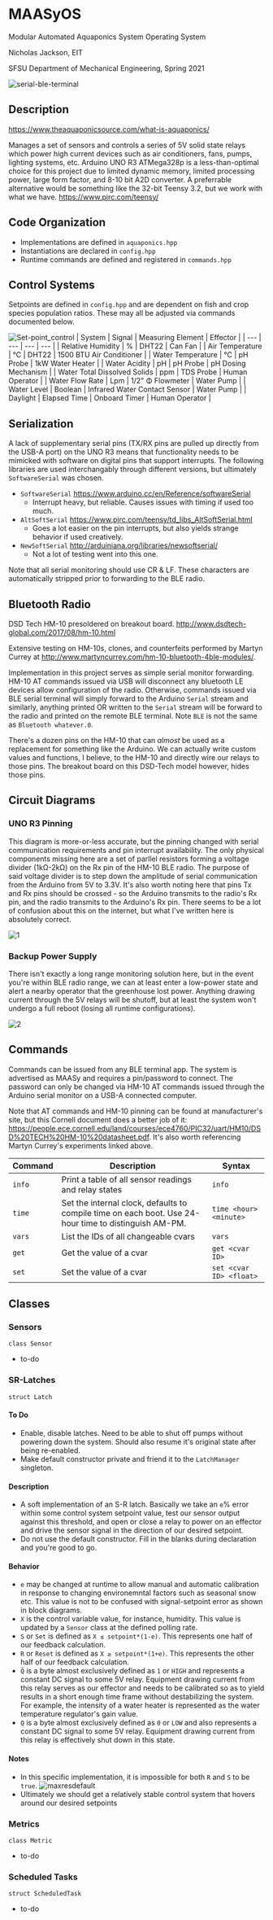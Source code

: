 # MAASyOS
Modular Automated Aquaponics System Operating System

Nicholas Jackson, EIT

SFSU Department of Mechanical Engineering, Spring 2021

![serial-ble-terminal](https://user-images.githubusercontent.com/80596121/111042939-992c2c80-83f4-11eb-8c24-d73a0afcbe69.jpg)

## Description
https://www.theaquaponicsource.com/what-is-aquaponics/

Manages a set of sensors and controls a series of 5V solid state relays which power high current devices such as air conditioners, fans, pumps, lighting systems, etc. Arduino UNO R3 ATMega328p is a less-than-optimal choice for this project due to limited dynamic memory, limited processing power, large form factor, and 8-10 bit A2D converter. A preferrable alternative would be something like the 32-bit Teensy 3.2, but we work with what we have. https://www.pjrc.com/teensy/

## Code Organization
- Implementations are defined in `aquaponics.hpp`
- Instantiations are declared in `config.hpp`
- Runtime commands are defined and registered in `commands.hpp`

## Control Systems
Setpoints are defined in `config.hpp` and are dependent on fish and crop species population ratios. These may all be adjusted via commands documented below.

![Set-point_control](https://user-images.githubusercontent.com/80596121/111044026-f0cd9680-83fa-11eb-96c2-f8cf8ae445cd.png)
| System | Signal | Measuring Element | Effector |
| --- | --- | --- | --- |
| Relative Humidity | % | DHT22 | Can Fan |
| Air Temperature | °C | DHT22 | 1500 BTU Air Conditioner |
| Water Temperature | °C | pH Probe | 1kW Water Heater |
| Water Acidity | pH | pH Probe | pH Dosing Mechanism |
| Water Total Dissolved Solids | ppm | TDS Probe | Human Operator |
| Water Flow Rate | Lpm | 1/2" Φ Flowmeter | Water Pump |
| Water Level | Boolean | Infrared Water Contact Sensor | Water Pump |
| Daylight | Elapsed Time | Onboard Timer | Human Operator |

## Serialization
A lack of supplementary serial pins (TX/RX pins are pulled up directly from the USB-A port) on the UNO R3 means that functionality needs to be mimicked with software on digital pins that support interrupts. The following libraries are used interchangably through different versions, but ultimately `SoftwareSerial` was chosen.
- `SoftwareSerial` https://www.arduino.cc/en/Reference/softwareSerial
  - Interrupt heavy, but reliable. Causes issues with timing if used too much.
- `AltSoftSerial` https://www.pjrc.com/teensy/td_libs_AltSoftSerial.html
  - Goes a lot easier on the pin interrupts, but also yields strange behavior if used creatively.
- `NewSoftSerial` http://arduiniana.org/libraries/newsoftserial/
  - Not a lot of testing went into this one.

Note that all serial monitoring should use CR & LF. These characters are automatically stripped prior to forwarding to the BLE radio.

## Bluetooth Radio
DSD Tech HM-10 presoldered on breakout board. http://www.dsdtech-global.com/2017/08/hm-10.html

Extensive testing on HM-10s, clones, and counterfeits performed by Martyn Currey at http://www.martyncurrey.com/hm-10-bluetooth-4ble-modules/.

Implementation in this project serves as simple serial monitor forwarding. HM-10 AT commands issued via USB will disconnect any bluetooth LE devices allow configuration of the radio. Otherwise, commands issued via BLE serial terminal will simply forward to the Arduino `Serial` stream and similarly, anything printed OR written to the `Serial` stream will be forward to the radio and printed on the remote BLE terminal. Note `BLE` is not the same as `Bluetooth whatever.0`.

There's a dozen pins on the HM-10 that can *almost* be used as a replacement for something like the Arduino. We can actually write custom values and functions, I believe, to the HM-10 and directly wire our relays to those pins. The breakout board on this DSD-Tech model however, hides those pins.

## Circuit Diagrams
### UNO R3 Pinning
This diagram is more-or-less accurate, but the pinning changed with serial communication requirements and pin interrupt availability. The only physical components missing here are a set of parllel resistors forming a voltage divider (1kΩ-2kΩ) on the Rx pin of the HM-10 BLE radio. The purpose of said voltage divider is to step down the amplitude of serial communication from the Arduino from 5V to 3.3V. It's also worth noting here that pins Tx and Rx pins should be crossed - so the Arduino transmits to the radio's Rx pin, and the radio transmits to the Arduino's Rx pin. There seems to be a lot of confusion about this on the internet, but what I've written here is absolutely correct.

![1](https://user-images.githubusercontent.com/80596121/111043089-8d8d3580-83f5-11eb-9b2e-712eb2f71693.png)

### Backup Power Supply
There isn't exactly a long range monitoring solution here, but in the event you're within BLE radio range, we can at least enter a low-power state and alert a nearby operator that the greenhouse lost power. Anything drawing current through the 5V relays will be shutoff, but at least the system won't undergo a full reboot (losing all runtime configurations).

![2](https://user-images.githubusercontent.com/80596121/111043093-90882600-83f5-11eb-9585-f6b5740079a1.jpg)

## Commands
Commands can be issued from any BLE terminal app. The system is advertised as MAASy and requires a pin/password to connect. The password can only be changed via HM-10 AT commands issued through the Arduino serial monitor on a USB-A connected computer.

Note that AT commands and HM-10 pinning can be found at manufacturer's site, but this Cornell document does a better job of it: https://people.ece.cornell.edu/land/courses/ece4760/PIC32/uart/HM10/DSD%20TECH%20HM-10%20datasheet.pdf. It's also worth referencing Martyn Currey's experiments linked above.

| Command | Description | Syntax |
| :--- | --- | --- |
| `info` | Print a table of all sensor readings and relay states | `info` |
| `time` | Set the internal clock, defaults to compile time on each boot. Use 24-hour time to distinguish AM-PM. | `time <hour> <minute>` |
| `vars` | List the IDs of all changeable cvars | `vars` |
| `get` | Get the value of a cvar | `get <cvar ID>` |
| `set` | Set the value of a cvar | `set <cvar ID> <float>` |

## Classes
### Sensors
`class Sensor`
- to-do
### SR-Latches
`struct Latch`
#### To Do
- Enable, disable latches. Need to be able to shut off pumps without powering down the system. Should also resume it's original state after being re-enabled.
- Make default constructor private and friend it to the `LatchManager` singleton.
#### Description
- A soft implementation of an S-R latch. Basically we take an `e`% error within some control system setpoint value, test our sensor output against this threshold, and open or close a relay to power on an effector and drive the sensor signal in the direction of our desired setpoint.
- Do not use the default constructor. Fill in the blanks during declaration and you're good to go.
#### Behavior
- `e` may be changed at runtime to allow manual and automatic calibration in response to changing environemntal factors such as seasonal snow etc. This value is not to be confused with signal-setpoint error as shown in block diagrams.
- `X` is the control variable value, for instance, humidity. This value is updated by a `Sensor` class at the defined polling rate.
- `S` or `Set` is defined as `X ≤ setpoint*(1-e)`. This represents one half of our feedback calculation.
- `R` or `Reset` is defined as `X ≥ setpoint*(1+e)`. This represents the other half of our feedback calculation.
- `Q̅` is a byte almost exclusively defined as `1` or `HIGH` and represents a constant DC signal to some 5V relay. Equipment drawing current from this relay serves as our effector and needs to be calibrated so as to yield results in a short enough time frame without destabilizing the system. For example, the intensity of a water heater is represented as the water temperature regulator's gain value. 
- `Q` is a byte almost exclusively defined as `0` or `LOW` and also represents a constant DC signal to some 5V relay. Equipment drawing current from this relay is effectively shut down in this state.
#### Notes
- In this specific implementation, it is impossible for both `R` and `S` to be `true`.
![maxresdefault](https://user-images.githubusercontent.com/80596121/111043682-a2b79380-83f8-11eb-90d0-d859a94d069a.jpg)
- Ultimately we should get a relatively stable control system that hovers around our desired setpoints
### Metrics
`class Metric`
- to-do
### Scheduled Tasks
`struct ScheduledTask`
- to-do
